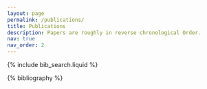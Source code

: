 ```yaml
---
layout: page
permalink: /publications/
title: Publications
description: Papers are roughly in reverse chronological Order.
nav: true
nav_order: 2
---
```


<!-- _pages/publications.md -->

<!-- Bibsearch Feature -->

{% include bib_search.liquid %}

<div class="publications">

{% bibliography %}

</div>
